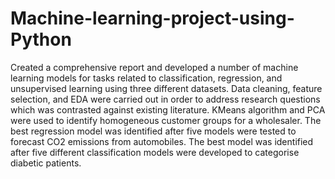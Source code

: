 # Machine-learning-project-using-Python

Created a comprehensive report and developed a number of machine learning models for tasks related to classification, regression, and unsupervised learning using three different datasets. Data cleaning, feature selection, and EDA were carried out in order to address research questions which was contrasted against existing literature. KMeans algorithm and PCA were used to identify homogeneous customer groups for a wholesaler. The best regression model was identified after five models were tested to forecast CO2 emissions from automobiles. The best model was identified after five different classification models were developed to categorise diabetic patients.
